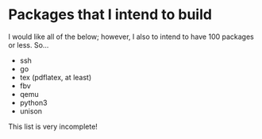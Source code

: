 # Packages that I intend to build #

I would like all of the below; however, I also to intend to have 100 packages
or less. So...

- ssh
- go
- tex (pdflatex, at least)
- fbv
- qemu
- python3
- unison

This list is very incomplete!
